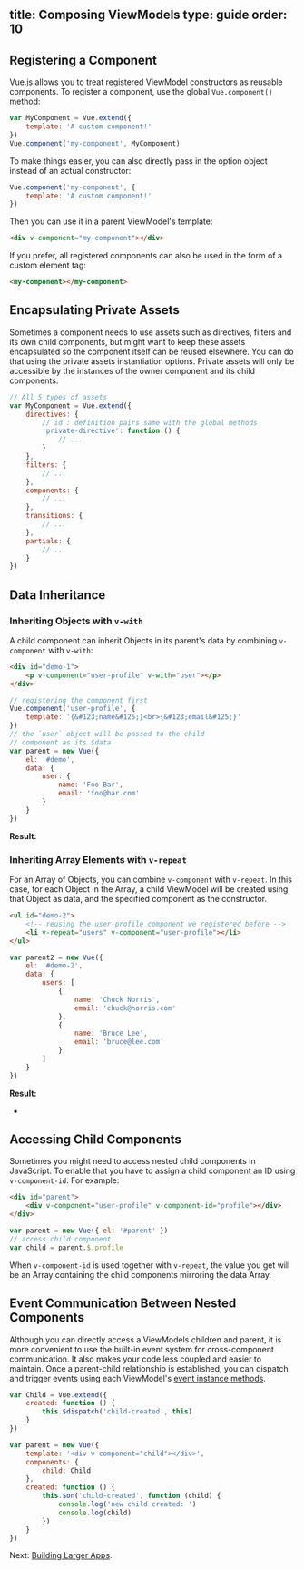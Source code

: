 title: Composing ViewModels
type: guide
order: 10
---

## Registering a Component

Vue.js allows you to treat registered ViewModel constructors as reusable components. To register a component, use the global `Vue.component()` method:

``` js
var MyComponent = Vue.extend({
    template: 'A custom component!'
})
Vue.component('my-component', MyComponent)
```

To make things easier, you can also directly pass in the option object instead of an actual constructor:

``` js
Vue.component('my-component', {
    template: 'A custom component!'
})
```

Then you can use it in a parent ViewModel's template:

``` html
<div v-component="my-component"></div>
```

If you prefer, all registered components can also be used in the form of a custom element tag:

``` html
<my-component></my-component>
```

## Encapsulating Private Assets

Sometimes a component needs to use assets such as directives, filters and its own child components, but might want to keep these assets encapsulated so the component itself can be reused elsewhere. You can do that using the private assets instantiation options. Private assets will only be accessible by the instances of the owner component and its child components.

``` js
// All 5 types of assets
var MyComponent = Vue.extend({
    directives: {
        // id : definition pairs same with the global methods
        'private-directive': function () {
            // ...
        }
    },
    filters: {
        // ...
    },
    components: {
        // ...
    },
    transitions: {
        // ...
    },
    partials: {
        // ...
    }
})
```

## Data Inheritance

### Inheriting Objects with `v-with`

A child component can inherit Objects in its parent's data by combining `v-component` with `v-with`:

``` html
<div id="demo-1">
    <p v-component="user-profile" v-with="user"></p>
</div>
```

``` js
// registering the component first
Vue.component('user-profile', {
    template: '{&#123;name&#125;}<br>{&#123;email&#125;}'
})
// the `user` object will be passed to the child
// component as its $data
var parent = new Vue({
    el: '#demo',
    data: {
        user: {
            name: 'Foo Bar',
            email: 'foo@bar.com'
        }
    }
})
```

**Result:**

<div id="demo-1" class="demo"><p v-component="user-profile" v-with="user"></p></div>
<script>
    Vue.component('user-profile', {
        template: '{&#123;name&#125;}<br>{&#123;email&#125;}'
    })
    var parent = new Vue({
        el: '#demo-1',
        data: {
            user: {
                name: 'Foo Bar',
                email: 'foo@bar.com'
            }
        }
    })
</script>

### Inheriting Array Elements with `v-repeat`

For an Array of Objects, you can combine `v-component` with `v-repeat`. In this case, for each Object in the Array, a child ViewModel will be created using that Object as data, and the specified component as the constructor.

``` html
<ul id="demo-2">
    <!-- reusing the user-profile component we registered before -->
    <li v-repeat="users" v-component="user-profile"></li>
</ul>
```

``` js
var parent2 = new Vue({
    el: '#demo-2',
    data: {
        users: [
            {
                name: 'Chuck Norris',
                email: 'chuck@norris.com'
            },
            {
                name: 'Bruce Lee',
                email: 'bruce@lee.com'
            }
        ]
    }
})
```

**Result:**

<ul id="demo-2" class="demo"><li v-repeat="users" v-component="user-profile"></li></ul>
<script>
var parent2 = new Vue({
    el: '#demo-2',
    data: {
        users: [
            {
                name: 'Chuck Norris',
                email: 'chuck@norris.com'
            },
            {
                name: 'Bruce Lee',
                email: 'bruce@lee.com'
            }
        ]
    }
})
</script>

## Accessing Child Components

Sometimes you might need to access nested child components in JavaScript. To enable that you have to assign a child component an ID using `v-component-id`. For example:

``` html
<div id="parent">
    <div v-component="user-profile" v-component-id="profile"></div>
</div>
```

``` js
var parent = new Vue({ el: '#parent' })
// access child component
var child = parent.$.profile
```

When `v-component-id` is used together with `v-repeat`, the value you get will be an Array containing the child components mirroring the data Array.

## Event Communication Between Nested Components

Although you can directly access a ViewModels children and parent, it is more convenient to use the built-in event system for cross-component communication. It also makes your code less coupled and easier to maintain. Once a parent-child relationship is established, you can dispatch and trigger events using each ViewModel's [event instance methods](/api/instance-methods.html#Cross-ViewModel_Events).

``` js
var Child = Vue.extend({
    created: function () {
        this.$dispatch('child-created', this)
    }
})

var parent = new Vue({
    template: '<div v-component="child"></div>',
    components: {
        child: Child
    },
    created: function () {
        this.$on('child-created', function (child) {
            console.log('new child created: ')
            console.log(child)
        })
    }
})
```

<script>
var Child = Vue.extend({
    created: function () {
        this.$dispatch('child-created', this)
    }
})

var parent = new Vue({
    template: '<div v-component="child"></div>',
    components: {
        child: Child
    },
    created: function () {
        this.$on('child-created', function (child) {
            console.log('new child created: ')
            console.log(child)
        })
    }
})
</script>

Next: [Building Larger Apps](/guide/application.html).
